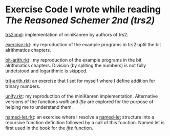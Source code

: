 # Exercise Code I wrote while reading _The Reasoned Schemer 2nd (trs2)_

[trs2impl](trs2impl): implementation of miniKanren by authors of trs2.

[exercise.rkt](exercise.rkt): my reproduction of the example programs in trs2 uptil the bit alrithmatics chapters.

[bit-arith.rkt](bit-arith.rkt) : my reproduction of the example programs in the bit alrithmatics chapters. 
Division (by spliting the numbers) is not fully undetstood and logarithmic is skipped.

[trit-arith.rkt](trit-arith.rkt): an exercise that I set for myself where I define addition for trinary numbers.  

[unify.rkt](unify.rkt): my reproduction of the miniKanren implementation. Alternative versions of the functions _walk_ and _ifte_ are explored
for the purpose of helping me to understand them.

[named-let.rkt](named-let.rkt): an exercise where I resolve a 
[named-let](https://www.gnu.org/software/mit-scheme/documentation/mit-scheme-ref/Iteration.html) 
structure into a recursive function definition followed by
a call of this function. Named let is first used in the book for the _ifte_ function.

